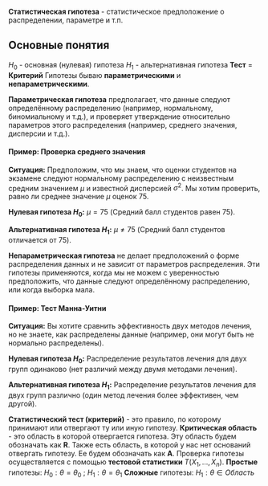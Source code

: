 **Статистическая гипотеза** - статистическое предположение о распределении, параметре и т.п.
## Основные понятия

$H_0$ - основная (нулевая) гипотеза
$H_1$ - альтернативная гипотеза
**Тест** = **Критерий**
Гипотезы бываю **параметрическими** и **непараметрическими**.

**Параметрическая гипотеза** предполагает, что данные следуют определённому распределению (например, нормальному, биномиальному и т.д.), и проверяет утверждение относительно параметров этого распределения (например, среднего значения, дисперсии и т.д.).
#### Пример: Проверка среднего значения

**Ситуация:** Предположим, что мы знаем, что оценки студентов на экзамене следуют нормальному распределению с неизвестным средним значением $\mu$ и известной дисперсией $\sigma^2$. Мы хотим проверить, равно ли среднее значение $\mu$ оценок 75.

**Нулевая гипотеза $H_0$​:**  $\mu = 75$ (Средний балл студентов равен 75).

**Альтернативная гипотеза $H_1$​:** $\mu \neq 75$ (Средний балл студентов отличается от 75).

**Непараметрическая гипотеза** не делает предположений о форме распределения данных и не зависит от параметров распределения. Эти гипотезы применяются, когда мы не можем с уверенностью предположить, что данные следуют определённому распределению, или когда выборка мала.
#### Пример: Тест Манна-Уитни

**Ситуация:** Вы хотите сравнить эффективность двух методов лечения, но не знаете, как распределены данные (например, они могут быть не нормально распределены).

**Нулевая гипотеза $H_0$​:** Распределение результатов лечения для двух групп одинаково (нет различий между двумя методами лечения).

**Альтернативная гипотеза $H_1$​:** Распределение результатов лечения для двух групп различно (один метод лечения более эффективен, чем другой).  


**Статистический тест (критерий)** - это правило, по которому принимают или отвергают ту или иную гипотезу.
**Критическая область** - это область в которой отвергается гипотеза. Эту область будем обозначать как **R**.
Также есть область, в которой у нас нет оснований отвергать гипотезу. Ее будем обозначать как **A**.
Проверка гипотезы осуществляется с помощью **тестовой статистики** $T(X_1,..., X_n)$.
**Простые** гипотезы: $H_0: \theta = \theta_0$ ; $H_1: \theta = \theta_1$ 
**Сложные** гипотезы: $H_1: \theta \in Область$ 